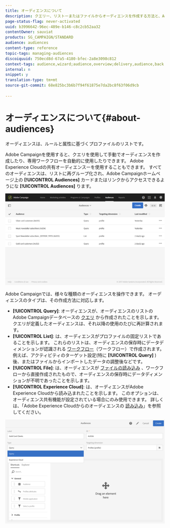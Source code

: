 ```yaml
---
title: オーディエンスについて
description: クエリー、リストーまたはファイルからオーディエンスを作成する方法と、Adobe Experience Cloudからを読み込む方法について説明します。
page-status-flag: never-activated
uuid: b3996642-96ec-489e-b146-c8c2cb52aa32
contentOwner: sauviat
products: SG_CAMPAIGN/STANDARD
audience: audiences
content-type: reference
topic-tags: managing-audiences
discoiquuid: 750ecd8d-67a5-4180-bfec-2a8e3098c812
context-tags: audience,wizard;audience,overview;delivery,audience,back
internal: n
snippet: y
translation-type: tm+mt
source-git-commit: 68e825bc3b6b7f94f61875e7da2bc8f63f06d9cb

---
```



# オーディエンスについて{#about-audiences}

オーディエンスは、ルールと属性に基づくプロファイルのリストです。

Adobe Campaignを使用すると、クエリを使用して手動でオーディエンスを作成したり、専用ワークフローを自動的に使用したりできます。 Adobe Experience Cloudの共有オーディエンスーを使用することもできます。 すべてのオーディエンスは、リストに再グループ化され、Adobe Campaignホームページ上の **[!UICONTROL Audiences]** カードまたはリンクからアクセスできるようにな **[!UICONTROL Audiences]** ります。

![](assets/audience_1.png)

Adobe Campaignでは、様々な種類のオーディエンスを操作できます。 オーディエンスのタイプは、その作成方法に対応します。

* **[!UICONTROL Query]**: オーディエンスが、オーディエンスのリストのAdobe Campaignデータベースの [クエリ](../../automating/using/editing-queries.md#about-query-editor) から作成されたことを示します。 クエリが定義したオーディエンスは、それ以降の使用のたびに再計算されます。
* **[!UICONTROL List]**: は、オーディエンスがプロファイルの固定リストであることを示します。 これらのリストは、オーディエンスの保存時にデータディメンションが認識される [ワークフロー](../../automating/using/get-started-workflows.md)（ワークフロー）で作成されます。 例えば、アクティビティのターゲット設定(特に **[!UICONTROL Query]** )後、またはファイルからインポートしたデータの調整後などです。
* **[!UICONTROL File]**: は、オーディエンスが [ファイルの読み込み](../../automating/using/load-file.md) 、ワークフローから直接作成されたもので、オーディエンスの保存時にデータディメンションが不明であったことを示します。
* **[!UICONTROL Experience Cloud]**: は、オーディエンスがAdobe Experience Cloudから読み込まれたことを示します。 このオプションは、オーディエンス共有機能が設定されている場合にのみ使用できます。 詳しくは、「Adobe Experience Cloudからのオーディエンスの [読み込み](../../integrating/using/sharing-audiences-with-audience-manager-or-people-core-service.md#importing-an-audience)」を参照してください。

![](assets/audience_type_selection.png)

